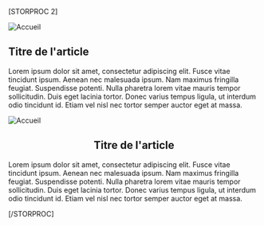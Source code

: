 [STORPROC 2]
<div class="row Accueil hidden-xs">
     <div class="imgArticle">
        <img src="[!Domaine!]/Skins/Vetoccitan1/Images/imageratioaccueil2.jpg" class="img-responsive" alt="Accueil" title="Accueil" />
    </div>
    <div class="titreArticle ">
        <h2>Titre de l'article</h2>
    </div>
    <div class="textArticle">
        <p class="texte">Lorem ipsum dolor sit amet, consectetur adipiscing elit. Fusce vitae tincidunt ipsum. Aenean nec malesuada ipsum. Nam maximus fringilla feugiat. Suspendisse potenti. Nulla pharetra lorem vitae mauris tempor sollicitudin. Duis eget lacinia tortor. Donec varius tempus ligula, ut interdum odio tincidunt id. Etiam vel nisl nec tortor semper auctor eget at massa.
        </p>
    </div> 
</div>
<div class="row Accueil hidden-lg hidden-md hidden-sm">
    <div class="imgArticle">
        <img src="[!Domaine!]/Skins/Vetoccitan1/Images/imageratioaccueil2.jpg" class="img-responsive" alt="Accueil" title="Accueil" />
    </div>
    <div class="titreArticle ">
        <h2 style="text-align: center">Titre de l'article</h2>
    </div>
    <div class="textArticle">
        <p class="texte">Lorem ipsum dolor sit amet, consectetur adipiscing elit. Fusce vitae tincidunt ipsum. Aenean nec malesuada ipsum. Nam maximus fringilla feugiat. Suspendisse potenti. Nulla pharetra lorem vitae mauris tempor sollicitudin. Duis eget lacinia tortor. Donec varius tempus ligula, ut interdum odio tincidunt id. Etiam vel nisl nec tortor semper auctor eget at massa.
        </p>
    </div>
</div>
[/STORPROC]

